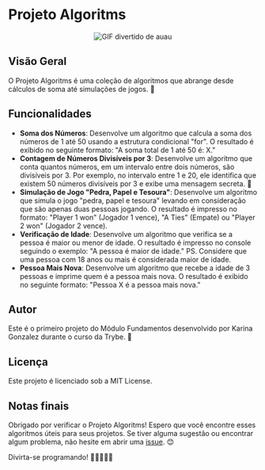 # Projeto Algoritms
<p align="center">
  <img src="https://media.tenor.com/9X-I0mcc_OgAAAAC/dog-funny.gif" alt="GIF divertido de auau"/>
</p>

## Visão Geral
O Projeto Algoritms é uma coleção de algoritmos que abrange desde cálculos de soma até simulações de jogos. 🚀

## Funcionalidades
- **Soma dos Números**: Desenvolve um algoritmo que calcula a soma dos números de 1 até 50 usando a estrutura condicional "for". O resultado é exibido no seguinte formato: "A soma total de 1 até 50 é: X."
- **Contagem de Números Divisíveis por 3**: Desenvolve um algoritmo que conta quantos números, em um intervalo entre dois números, são divisíveis por 3. Por exemplo, no intervalo entre 1 e 20, ele identifica que existem 50 números divisíveis por 3 e exibe uma mensagem secreta. 🤫
- **Simulação de Jogo "Pedra, Papel e Tesoura"**: Desenvolve um algoritmo que simula o jogo "pedra, papel e tesoura" levando em consideração que são apenas duas pessoas jogando. O resultado é impresso no formato: "Player 1 won" (Jogador 1 vence), "A Ties" (Empate) ou "Player 2 won" (Jogador 2 vence).
- **Verificação de Idade**: Desenvolve um algoritmo que verifica se a pessoa é maior ou menor de idade. O resultado é impresso no console seguindo o exemplo: "A pessoa é maior de idade." PS. Considere que uma pessoa com 18 anos ou mais é considerada maior de idade.
- **Pessoa Mais Nova**: Desenvolve um algoritmo que recebe a idade de 3 pessoas e imprime quem é a pessoa mais nova. O resultado é exibido no seguinte formato: "Pessoa X é a pessoa mais nova."

## Autor
Este é o primeiro projeto do Módulo Fundamentos desenvolvido por Karina Gonzalez durante o curso da Trybe. 🎉

## Licença
Este projeto é licenciado sob a MIT License.

## Notas finais
Obrigado por verificar o Projeto Algoritms! Espero que você encontre esses algoritmos úteis para seus projetos. Se tiver alguma sugestão ou encontrar algum problema, não hesite em abrir uma [issue](https://github.com/KarinaGonzalez99/Projeto-Algoritmos-JS/issues). 😊

Divirta-se programando! 🎉👩‍💻👨‍💻
